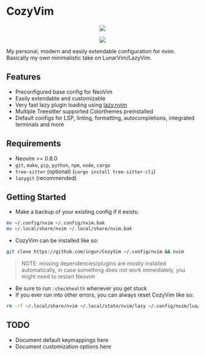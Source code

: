# CozyVim

<p align="center">
  <img src="https://user-images.githubusercontent.com/45173070/219077440-6572a179-5a81-4ecd-b205-d42d91f3e8d1.png" />
</p>
<p align="center">
  <img src="https://user-images.githubusercontent.com/45173070/219077688-9d3d252a-8961-4c86-8b8c-bd815e25c5d2.png" />
</p>

My personal, modern and easily extendable configuration for nvim. Basically my own minimalistic take on LunarVim/LazyVim.

## Features

- Preconfigured base config for NeoVim
- Easily extendable and customizable
- Very fast lazy plugin loading using [lazy.nvim](https://github.com/folke/lazy.nvim)
- Multiple Treesitter supported Colorthemes preinstalled
- Default configs for LSP, linting, formatting, autocompletions, integrated terminals and more

## Requirements

- Neovim >= 0.8.0
- `git`, `make`, `pip`, `python`, `npm`, `node`, `cargo`
- `tree-sitter` (optional) (`cargo install tree-sitter-cli`)
- `lazygit` (recommended)

## Getting Started

- Make a backup of your existing config if it exists:
```bash
mv ~/.config/nvim ~/.config/nvim.bak
mv ~/.local/share/nvim ~/.local/share/nvim.bak
```
- CozyVim can be installed like so:
```bash
git clone https://github.com/ingur/CozyVim ~/.config/nvim && nvim
```
> NOTE: missing dependencies/plugins are mostly installed automatically, in case something does not work immediately, you might need to restart Neovim

- Be sure to run `:checkhealth` whenever you get stuck
- If you ever run into other errors, you can always reset CozyVim like so:
```bash
rm -rf ~/.local/share/nvim ~/.local/state/nvim/lazy ~/.config/nvim/lua/custom/lazy-lock.json
```

## TODO
- Document default keymappings here
- Document customization options here
